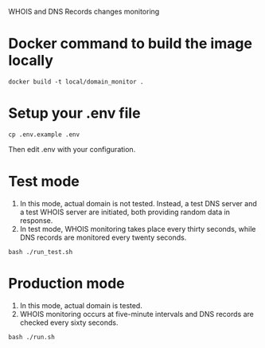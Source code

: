 WHOIS and DNS Records changes monitoring

# Docker command to build the image locally
```
docker build -t local/domain_monitor .
```

# Setup your .env file
```
cp .env.example .env
```

Then edit .env with your configuration.

# Test mode
1. In this mode, actual domain is not tested. Instead, a test DNS server and a test WHOIS server are initiated, both providing random data in response.
1. In test mode, WHOIS monitoring takes place every thirty seconds, while DNS records are monitored every twenty seconds.
```
bash ./run_test.sh
```

# Production mode
1. In this mode, actual domain is tested.
1. WHOIS monitoring occurs at five-minute intervals and DNS records are checked every sixty seconds.
```
bash ./run.sh
```




